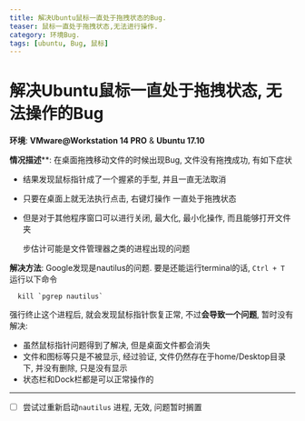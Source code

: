 ```yaml
---
title: 解决Ubuntu鼠标一直处于拖拽状态的Bug.
teaser: 鼠标一直处于拖拽状态,无法进行操作.
category: 环境Bug.
tags: [ubuntu, Bug, 鼠标]
---
```


# 解决Ubuntu鼠标一直处于拖拽状态, 无法操作的Bug

**环境**: **VMware@Workstation 14 PRO** & **Ubuntu 17.10**

**情况描述****: 在桌面拖拽移动文件的时候出现Bug, 文件没有拖拽成功, 有如下症状

* 结果发现鼠标指针成了一个握紧的手型, 并且一直无法取消
* 只要在桌面上就无法执行点击, 右键灯操作 一直处于拖拽状态
* 但是对于其他程序窗口可以进行关闭, 最大化, 最小化操作, 而且能够打开文件夹

	步估计可能是文件管理器之类的进程出现的问题	

**解决方法**: Google发现是nautilus的问题. 要是还能运行terminal的话,    `Ctrl + T ` 运行以下命令

```
  kill `pgrep nautilus`
```

强行终止这个进程后, 就会发现鼠标指针恢复正常, 不过**会导致一个问题**, 暂时没有解决:

* 虽然鼠标指针问题得到了解决, 但是桌面文件都会消失
* 文件和图标等只是不被显示, 经过验证, 文件仍然存在于home/Desktop目录下, 并没有删除, 只是没有显示
* 状态栏和Dock栏都是可以正常操作的

---
* [ ] 尝试过重新启动`nautilus` 进程, 无效, 问题暂时搁置